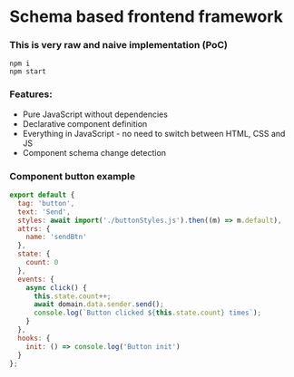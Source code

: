 # Schema based frontend framework
### This is very raw and naive implementation (PoC)
```
npm i
npm start
```
### Features:
- Pure JavaScript without dependencies
- Declarative component definition
- Everything in JavaScript - no need to switch between HTML, CSS and JS
- Component schema change detection

### Component button example
```js
export default {
  tag: 'button',
  text: 'Send',
  styles: await import('./buttonStyles.js').then((m) => m.default),
  attrs: {
    name: 'sendBtn'
  },
  state: {
    count: 0
  },
  events: {
    async click() {
      this.state.count++;
      await domain.data.sender.send();
      console.log(`Button clicked ${this.state.count} times`);
    }
  },
  hooks: {
    init: () => console.log('Button init')
  }
};
```
